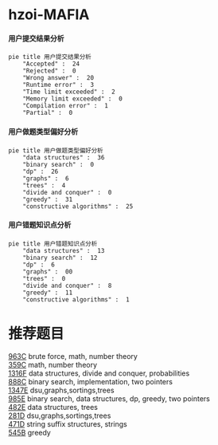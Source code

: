 # hzoi-MAFIA

<!-- tabs:start -->



#### **用户提交结果分析**

```mermaid
pie title 用户提交结果分析
    "Accepted" :  24
    "Rejected" :  0
    "Wrong answer" :  20
    "Runtime error" :  3
    "Time limit exceeded" :  2
    "Memory limit exceeded" :  0
    "Compilation error" :  1
    "Partial" :  0
```

#### **用户做题类型偏好分析**

```mermaid
pie title 用户做题类型偏好分析
    "data structures" :  36
    "binary search" :  0
    "dp" :  26
    "graphs" :  6
    "trees" :  4
    "divide and conquer" :  0
    "greedy" :  31
    "constructive algorithms" :  25
```
#### **用户错题知识点分析**

```mermaid
pie title 用户错题知识点分析
    "data structures" :  13
    "binary search" :  12
    "dp" :  6
    "graphs" :  00
    "trees" :  0
    "divide and conquer" :  8
    "greedy" :  11
    "constructive algorithms" :  1
```



<!-- tabs:end -->
# 推荐题目
[963C](https://codeforces.com/contest/963/problem/C)		brute force,
                        math,
                        number theory		  
[359C](https://codeforces.com/contest/359/problem/C)		math,
                        number theory		  
[1316F](https://codeforces.com/contest/1316/problem/F)		data structures,
                        divide and conquer,
                        probabilities		  
[888C](https://codeforces.com/contest/888/problem/C)		binary search,
                        implementation,
                        two pointers		  
[1347E](https://codeforces.com/contest/1347/problem/E)		dsu,graphs,sortings,trees		  
[985E](https://codeforces.com/contest/985/problem/E)		binary search,
                        data structures,
                        dp,
                        greedy,
                        two pointers		  
[482E](https://codeforces.com/contest/482/problem/E)		data structures,
                        trees		  
[281D](https://codeforces.com/contest/281/problem/D)		dsu,graphs,sortings,trees		  
[471D](https://codeforces.com/contest/471/problem/D)		string suffix structures,
                        strings		  
[545B](https://codeforces.com/contest/545/problem/B)		greedy		  
